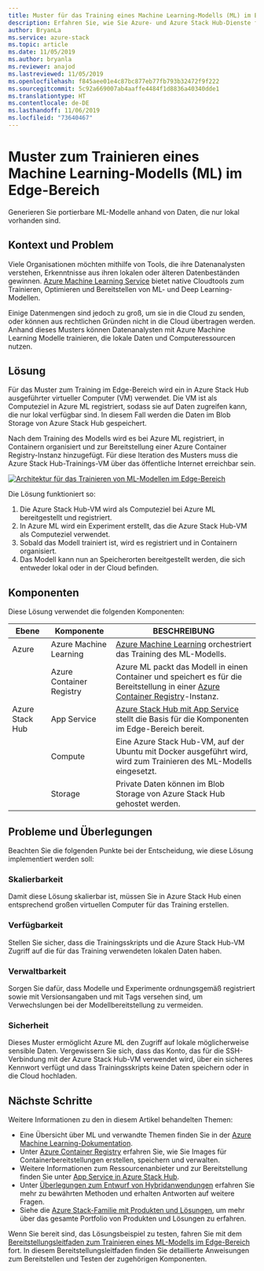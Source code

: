 ```yaml
---
title: Muster für das Training eines Machine Learning-Modells (ML) im Edge-Bereich mit Azure und Azure Stack Hub.
description: Erfahren Sie, wie Sie Azure- und Azure Stack Hub-Dienste für das Training eines ML-Modells im Edge-Bereich einsetzen.
author: BryanLa
ms.service: azure-stack
ms.topic: article
ms.date: 11/05/2019
ms.author: bryanla
ms.reviewer: anajod
ms.lastreviewed: 11/05/2019
ms.openlocfilehash: f845aee01e4c87bc877eb77fb793b32472f9f222
ms.sourcegitcommit: 5c92a669007ab4aaffe4484f1d8836a40340dde1
ms.translationtype: HT
ms.contentlocale: de-DE
ms.lasthandoff: 11/06/2019
ms.locfileid: "73640467"
---
```

# <a name="train-machine-learning-ml-model-at-the-edge-pattern"></a>Muster zum Trainieren eines Machine Learning-Modells (ML) im Edge-Bereich

Generieren Sie portierbare ML-Modelle anhand von Daten, die nur lokal vorhanden sind.

## <a name="context-and-problem"></a>Kontext und Problem

Viele Organisationen möchten mithilfe von Tools, die ihre Datenanalysten verstehen, Erkenntnisse aus ihren lokalen oder älteren Datenbeständen gewinnen. [Azure Machine Learning Service](/azure/machine-learning/) bietet native Cloudtools zum Trainieren, Optimieren und Bereitstellen von ML- und Deep Learning-Modellen.  

Einige Datenmengen sind jedoch zu groß, um sie in die Cloud zu senden, oder können aus rechtlichen Gründen nicht in die Cloud übertragen werden. Anhand dieses Musters können Datenanalysten mit Azure Machine Learning Modelle trainieren, die lokale Daten und Computeressourcen nutzen. 

## <a name="solution"></a>Lösung

Für das Muster zum Training im Edge-Bereich wird ein in Azure Stack Hub ausgeführter virtueller Computer (VM) verwendet. Die VM ist als Computeziel in Azure ML registriert, sodass sie auf Daten zugreifen kann, die nur lokal verfügbar sind. In diesem Fall werden die Daten im Blob Storage von Azure Stack Hub gespeichert. 

Nach dem Training des Modells wird es bei Azure ML registriert, in Containern organisiert und zur Bereitstellung einer Azure Container Registry-Instanz hinzugefügt. Für diese Iteration des Musters muss die Azure Stack Hub-Trainings-VM über das öffentliche Internet erreichbar sein. 

[![Architektur für das Trainieren von ML-Modellen im Edge-Bereich](media/pattern-train-ml-model-at-edge/solution-architecture.png)](media/pattern-train-ml-model-at-edge/solution-architecture.png)

Die Lösung funktioniert so: 

1. Die Azure Stack Hub-VM wird als Computeziel bei Azure ML bereitgestellt und registriert.
2. In Azure ML wird ein Experiment erstellt, das die Azure Stack Hub-VM als Computeziel verwendet.
3. Sobald das Modell trainiert ist, wird es registriert und in Containern organisiert.
4. Das Modell kann nun an Speicherorten bereitgestellt werden, die sich entweder lokal oder in der Cloud befinden.

## <a name="components"></a>Komponenten

Diese Lösung verwendet die folgenden Komponenten:

| Ebene | Komponente | BESCHREIBUNG |
|----------|-----------|-------------|
| Azure | Azure Machine Learning | [Azure Machine Learning](/azure/machine-learning/) orchestriert das Training des ML-Modells. |
| | Azure Container Registry | Azure ML packt das Modell in einen Container und speichert es für die Bereitstellung in einer [Azure Container Registry](/azure/container-registry/)-Instanz.|
| Azure Stack Hub | App Service | [Azure Stack Hub mit App Service](/azure-stack/operator/azure-stack-app-service-overview) stellt die Basis für die Komponenten im Edge-Bereich bereit. |
| | Compute | Eine Azure Stack Hub-VM, auf der Ubuntu mit Docker ausgeführt wird, wird zum Trainieren des ML-Modells eingesetzt. |
| | Storage | Private Daten können im Blob Storage von Azure Stack Hub gehostet werden. |

## <a name="issues-and-considerations"></a>Probleme und Überlegungen

Beachten Sie die folgenden Punkte bei der Entscheidung, wie diese Lösung implementiert werden soll:

### <a name="scalability"></a>Skalierbarkeit 

Damit diese Lösung skalierbar ist, müssen Sie in Azure Stack Hub einen entsprechend großen virtuellen Computer für das Training erstellen.

### <a name="availability"></a>Verfügbarkeit

Stellen Sie sicher, dass die Trainingsskripts und die Azure Stack Hub-VM Zugriff auf die für das Training verwendeten lokalen Daten haben.

### <a name="manageability"></a>Verwaltbarkeit

Sorgen Sie dafür, dass Modelle und Experimente ordnungsgemäß registriert sowie mit Versionsangaben und mit Tags versehen sind, um Verwechslungen bei der Modellbereitstellung zu vermeiden. 

### <a name="security"></a>Sicherheit

Dieses Muster ermöglicht Azure ML den Zugriff auf lokale möglicherweise sensible Daten. Vergewissern Sie sich, dass das Konto, das für die SSH-Verbindung mit der Azure Stack Hub-VM verwendet wird, über ein sicheres Kennwort verfügt und dass Trainingsskripts keine Daten speichern oder in die Cloud hochladen. 

## <a name="next-steps"></a>Nächste Schritte

Weitere Informationen zu den in diesem Artikel behandelten Themen:
- Eine Übersicht über ML und verwandte Themen finden Sie in der [Azure Machine Learning-Dokumentation](/azure/machine-learning).
- Unter [Azure Container Registry](/azure/container-registry/) erfahren Sie, wie Sie Images für Containerbereitstellungen erstellen, speichern und verwalten.
- Weitere Informationen zum Ressourcenanbieter und zur Bereitstellung finden Sie unter [App Service in Azure Stack Hub](/azure-stack/operator/azure-stack-app-service-overview).
- Unter [Überlegungen zum Entwurf von Hybridanwendungen](overview-app-design-considerations.md) erfahren Sie mehr zu bewährten Methoden und erhalten Antworten auf weitere Fragen.
- Siehe die [Azure Stack-Familie mit Produkten und Lösungen](/azure-stack), um mehr über das gesamte Portfolio von Produkten und Lösungen zu erfahren.

Wenn Sie bereit sind, das Lösungsbeispiel zu testen, fahren Sie mit dem [Bereitstellungsleitfaden zum Trainieren eines ML-Modells im Edge-Bereich](https://aka.ms/edgetrainingdeploy) fort. In diesem Bereitstellungsleitfaden finden Sie detaillierte Anweisungen zum Bereitstellen und Testen der zugehörigen Komponenten.